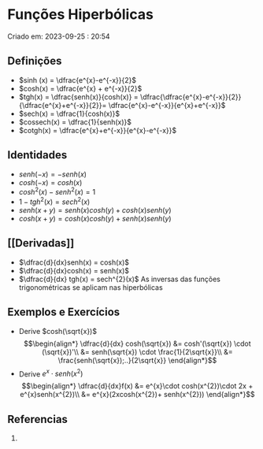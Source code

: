 # Funções Hiperbólicas
Criado em: 2023-09-25 : 20:54

## Definições
- $sinh (x) = \dfrac{e^{x}-e^{-x}}{2}$  
- $cosh(x) = \dfrac{e^{x} + e^{-x}}{2}$
- $tgh(x) = \dfrac{senh(x)}{cosh(x)} = \dfrac{\dfrac{e^{x}-e^{-x}}{2}}{\dfrac{e^{x}+e^{-x}}{2}}= \dfrac{e^{x}-e^{-x}}{e^{x}+e^{-x}}$ 
- $sech(x) = \dfrac{1}{cosh(x)}$
- $cossech(x) = \dfrac{1}{senh(x)}$
- $cotgh(x) = \dfrac{e^{x}+e^{-x}}{e^{x}-e^{-x}}$

## Identidades
- $senh(-x) = -senh(x)$
- $cosh(-x) = cosh(x)$
- $cosh^{2}(x) - senh^{2}(x) = 1$
- $1 - tgh^{2}(x) = sech^{2}(x)$
- $senh(x + y) = senh(x)cosh(y) + cosh(x)senh(y)$
- $cosh(x + y) = cosh(x)cosh(y) + senh(x)senh(y)$  

## [[Derivadas]]
- $\dfrac{d}{dx}senh(x) = cosh(x)$
- $\dfrac{d}{dx}cosh(x) = senh(x)$
- $\dfrac{d}{dx} tgh(x) = sech^{2}(x)$
As inversas das funções trigonométricas se aplicam nas hiperbólicas

## Exemplos e Exercícios
- Derive $cosh(\sqrt{x})$
$$\begin{align*}
\dfrac{d}{dx} cosh(\sqrt{x}) &= cosh'(\sqrt{x}) \cdot (\sqrt{x})'\\
&= senh(\sqrt{x}) \cdot \frac{1}{2\sqrt{x}}\\
&= \frac{senh(\sqrt{x});..}{2\sqrt{x}}
\end{align*}$$
- Derive $e^{x}\cdot senh(x^{2})$
$$\begin{align*}
\dfrac{d}{dx}f(x) &= e^{x}\cdot cosh(x^{2})\cdot 2x + e^{x}senh(x^{2})\\
&= e^{x}(2xcosh(x^{2})+ senh(x^{2}))
\end{align*}$$

## Referencias
1. 

